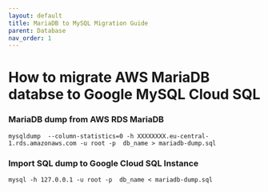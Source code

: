 ```yaml
---
layout: default
title: MariaDB to MySQL Migration Guide
parent: Database
nav_order: 1
---
```


# How to migrate AWS MariaDB databse to Google MySQL Cloud SQL

### MariaDB dump from AWS RDS MariaDB
```shell
mysqldump  --column-statistics=0 -h XXXXXXXX.eu-central-1.rds.amazonaws.com -u root -p  db_name > mariadb-dump.sql
```

### Import SQL dump to Google Cloud SQL Instance
```shell
mysql -h 127.0.0.1 -u root -p  db_name < mariadb-dump.sql
```